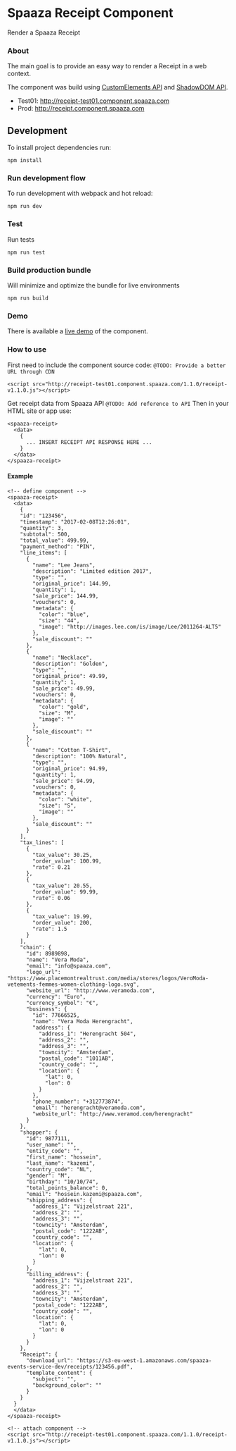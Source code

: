 # Spaaza Receipt Component

Render a Spaaza Receipt

### About

The main goal is to provide an easy way to render a Receipt in a web context.

The component was build using [CustomElements API](https://w3c.github.io/webcomponents/spec/custom/) and [ShadowDOM API](https://w3c.github.io/webcomponents/spec/shadow/).

* Test01: http://receipt-test01.component.spaaza.com
* Prod: http://receipt.component.spaaza.com


## Development

To install project dependencies run:

``` npm install ```

### Run development flow

To run development with webpack and hot reload:

``` npm run dev ```

### Test

Run tests

``` npm run test ```

### Build production bundle

Will minimize and optimize the bundle for live environments

``` npm run build ```

### Demo

There is available a [live demo](http://receipt-test01.component.spaaza.com/1.1.0/index.html) of the component.

### How to use

First need to include the component source code: `@TODO: Provide a better URL through CDN`

```
<script src="http://receipt-test01.component.spaaza.com/1.1.0/receipt-v1.1.0.js"></script>
```
Get receipt data from Spaaza API `@TODO: Add reference to API`
Then in your HTML site or app use:
```
<spaaza-receipt>
  <data>
    {
      ... INSERT RECEIPT API RESPONSE HERE ...
    }
  </data>
</spaaza-receipt>
```

#### Example
```
<!-- define component -->
<spaaza-receipt>
  <data>
    {
    "id": "123456",
    "timestamp": "2017-02-08T12:26:01",
    "quantity": 3,
    "subtotal": 500,
    "total_value": 499.99,
    "payment_method": "PIN",
    "line_items": [
      {
        "name": "Lee Jeans",
        "description": "Limited edition 2017",
        "type": "",
        "original_price": 144.99,
        "quantity": 1,
        "sale_price": 144.99,
        "vouchers": 0,
        "metadata": {
          "color": "blue",
          "size": "44",
          "image": "http://images.lee.com/is/image/Lee/2011264-ALT5"
        },
        "sale_discount": ""
      },
      {
        "name": "Necklace",
        "description": "Golden",
        "type": "",
        "original_price": 49.99,
        "quantity": 1,
        "sale_price": 49.99,
        "vouchers": 0,
        "metadata": {
          "color": "gold",
          "size": "M",
          "image": ""
        },
        "sale_discount": ""
      },
      {
        "name": "Cotton T-Shirt",
        "description": "100% Natural",
        "type": "",
        "original_price": 94.99,
        "quantity": 1,
        "sale_price": 94.99,
        "vouchers": 0,
        "metadata": {
          "color": "white",
          "size": "S",
          "image": ""
        },
        "sale_discount": ""
      }
    ],
    "tax_lines": [
      {
        "tax_value": 30.25,
        "order_value": 100.99,
        "rate": 0.21
      },
      {
        "tax_value": 20.55,
        "order_value": 99.99,
        "rate": 0.06
      },
      {
        "tax_value": 19.99,
        "order_value": 200,
        "rate": 1.5
      }
    ],
    "chain": {
      "id": 8989898,
      "name": "Vera Moda",
      "email": "info@spaaza.com",
      "logo_url": "https://www.placemontrealtrust.com/media/stores/logos/VeroModa-vetements-femmes-women-clothing-logo.svg",
      "website_url": "http://www.veramoda.com",
      "currency": "Euro",
      "currency_symbol": "€",
      "business": {
        "id": 77666525,
        "name": "Vera Moda Herengracht",
        "address": {
          "address_1": "Herengracht 504",
          "address_2": "",
          "address_3": "",
          "towncity": "Amsterdam",
          "postal_code": "1011AB",
          "country_code": "",
          "location": {
            "lat": 0,
            "lon": 0
          }
        },
        "phone_number": "+312773874",
        "email": "herengracht@veramoda.com",
        "website_url": "http://www.veramod.com/herengracht"
      }
    },
    "shopper": {
      "id": 9877111,
      "user_name": "",
      "entity_code": "",
      "first_name": "hossein",
      "last_name": "kazemi",
      "country_code": "NL",
      "gender": "M",
      "birthday": "10/10/74",
      "total_points_balance": 0,
      "email": "hossein.kazemi@spaaza.com",
      "shipping_address": {
        "address_1": "Vijzelstraat 221",
        "address_2": "",
        "address_3": "",
        "towncity": "Amsterdam",
        "postal_code": "1222AB",
        "country_code": "",
        "location": {
          "lat": 0,
          "lon": 0
        }
      },
      "billing_address": {
        "address_1": "Vijzelstraat 221",
        "address_2": "",
        "address_3": "",
        "towncity": "Amsterdam",
        "postal_code": "1222AB",
        "country_code": "",
        "location": {
          "lat": 0,
          "lon": 0
        }
      }
    },
    "Receipt": {
      "download_url": "https://s3-eu-west-1.amazonaws.com/spaaza-events-service-dev/receipts/123456.pdf",
      "template_content": {
        "subject": "",
        "background_color": ""
      }
    }
  }
  </data>
</spaaza-receipt>

<!-- attach component -->
<script src="http://receipt-test01.component.spaaza.com/1.1.0/receipt-v1.1.0.js"></script>
```
